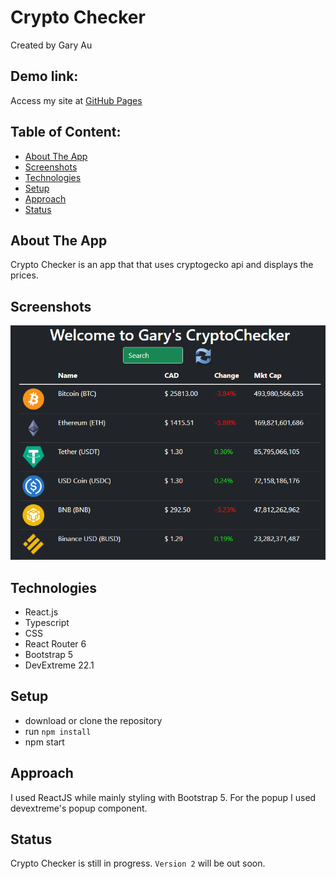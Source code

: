 # Crypto Checker

Created by Gary Au

## Demo link:

Access my site at [GitHub Pages](https://tcgaryau.github.io/crypto-checker/)

## Table of Content:

- [About The App](#about-the-app)
- [Screenshots](#screenshots)
- [Technologies](#technologies)
- [Setup](#setup)
- [Approach](#approach)
- [Status](#status)

## About The App

Crypto Checker is an app that that uses cryptogecko api and displays the prices.

## Screenshots

<a href="./screenshots/mainapp.png">
  <img
    alt="Screenshot"
    style="max-width: 100%"
    src="./screenshots/mainapp.png"
  >
</a>

## Technologies

- React.js
- Typescript
- CSS
- React Router 6
- Bootstrap 5
- DevExtreme 22.1

## Setup

- download or clone the repository
- run `npm install`
- npm start

## Approach

I used ReactJS while mainly styling with Bootstrap 5.
For the popup I used devextreme's popup component.

## Status

Crypto Checker is still in progress. `Version 2` will be out soon.
